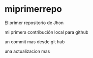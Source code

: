 # miprimerrepo

El primer repositorio de Jhon

mi primera contribución local para github

un commit mas desde git hub

una actualizacion mas

